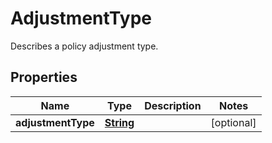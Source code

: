 

# AdjustmentType

Describes a policy adjustment type.

## Properties

| Name | Type | Description | Notes |
|------------ | ------------- | ------------- | -------------|
|**adjustmentType** | [**String**](String.md) |  |  [optional] |



